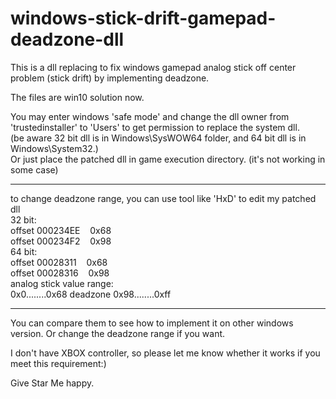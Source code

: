 # windows-stick-drift-gamepad-deadzone-dll
This is a dll replacing to fix windows gamepad analog stick off center problem (stick drift) by implementing deadzone.

The files are win10 solution now.

You may enter windows 'safe mode' and change the dll owner from 'trustedinstaller' to 'Users' to get permission to replace the system dll.  
(be aware 32 bit dll is in Windows\SysWOW64 folder, and 64 bit dll is in Windows\System32.)  
Or just place the patched dll in game execution directory. (it's not working in some case)  

****
to change deadzone range, you can use tool like 'HxD' to edit my patched dll  
32 bit:  
offset 000234EE &nbsp;&nbsp;&nbsp;0x68  
offset 000234F2 &nbsp;&nbsp;&nbsp;0x98  
64 bit:  
offset 00028311 &nbsp;&nbsp;&nbsp;0x68  
offset 00028316 &nbsp;&nbsp;&nbsp;0x98  
analog stick value range:  
0x0........0x68 deadzone 0x98........0xff  
****

You can compare them to see how to implement it on other windows version.
Or change the deadzone range if you want.

I don't have XBOX controller, so please let me know whether it works if you meet this requirement:)

Give Star
Me happy.
